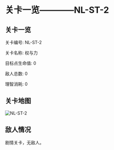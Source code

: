 # 关卡一览————NL-ST-2


## 关卡一览

关卡编号: NL-ST-2

关卡名称: 权与力

目标点生命值: 0

敌人总数: 0

理智消耗: 0


## 关卡地图
![NL-ST-2](./oprMap/NL-ST-2.png)

## 敌人情况

剧情关卡，无敌人。

